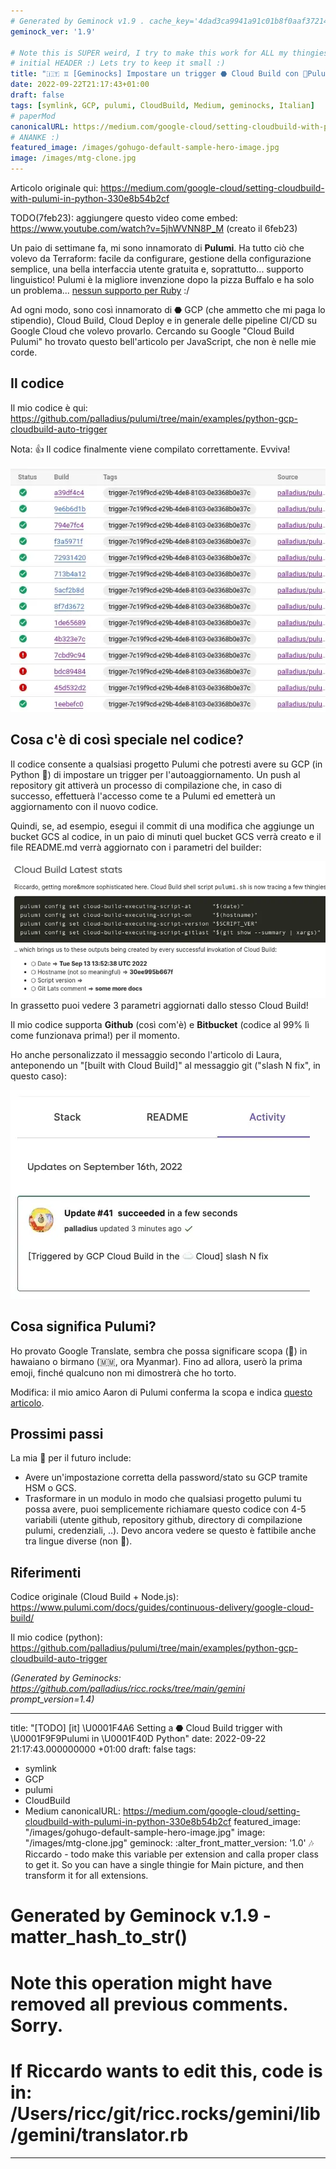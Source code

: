 ```yaml
---
# Generated by Geminock v1.9 . cache_key='4dad3ca9941a91c01b8f0aaf37214cfaa1e22b53c47d93a9f1bec2a1e20dfd89-it.yaml'
geminock_ver: '1.9'

# Note this is SUPER weird, I try to make this work for ALL my thingies so there might be some behavioural clatches in the
# initial HEADER :) Lets try to keep it small :)
title: "🇮🇹 ♊ [Geminocks] Impostare un trigger ⬣ Cloud Build con 🧹Pulumi in 🐍 Python"
date: 2022-09-22T21:17:43+01:00
draft: false
tags: [symlink, GCP, pulumi, CloudBuild, Medium, geminocks, Italian]
# paperMod
canonicalURL: https://medium.com/google-cloud/setting-cloudbuild-with-pulumi-in-python-330e8b54b2cf
# ANANKE :)
featured_image: /images/gohugo-default-sample-hero-image.jpg
image: /images/mtg-clone.jpg
---
```


Articolo originale qui:  https://medium.com/google-cloud/setting-cloudbuild-with-pulumi-in-python-330e8b54b2cf

TODO(7feb23): aggiungere questo video come embed: https://www.youtube.com/watch?v=5jhWVNN8P_M (creato il 6feb23)

Un paio di settimane fa, mi sono innamorato di **Pulumi**. Ha tutto ciò che volevo da Terraform: facile da configurare, gestione della configurazione semplice, una bella interfaccia utente gratuita e, soprattutto... supporto linguistico! Pulumi è la migliore invenzione dopo la pizza Buffalo e ha solo un problema... [nessun supporto per Ruby](https://github.com/pulumi/pulumi/issues/132) :/

Ad ogni modo, sono così innamorato di ⬣ GCP (che ammetto che mi paga lo stipendio), Cloud Build, Cloud Deploy e in generale delle pipeline CI/CD su Google Cloud che volevo provarlo. Cercando su Google "Cloud Build Pulumi" ho trovato questo bell'articolo per JavaScript, che non è nelle mie corde.

## Il codice

Il mio codice è qui: https://github.com/palladius/pulumi/tree/main/examples/python-gcp-cloudbuild-auto-trigger

Nota: 👍 Il codice finalmente viene compilato correttamente. Evviva!

![cb-trigger-list](01-cb-trigger-list.webp)


## Cosa c'è di così speciale nel codice?

Il codice consente a qualsiasi progetto Pulumi che potresti avere su GCP (in Python 🐍) di impostare un trigger per l'autoaggiornamento. Un push al repository git attiverà un processo di compilazione che, in caso di successo, effettuerà l'accesso come te a Pulumi ed emetterà un aggiornamento con il nuovo codice.

Quindi, se, ad esempio, esegui il commit di una modifica che aggiunge un bucket GCS al codice, in un paio di minuti quel bucket GCS verrà creato e il file README.md verrà aggiornato con i parametri del builder:

![cb-trigger-list](02-pulumi-commands.webp)
In grassetto puoi vedere 3 parametri aggiornati dallo stesso Cloud Build!

Il mio codice supporta **Github** (così com'è) e **Bitbucket** (codice al 99% lì come funzionava prima!) per il momento.

Ho anche personalizzato il messaggio secondo l'articolo di Laura, anteponendo un "[built with Cloud Build]" al messaggio git ("slash N fix", in questo caso):

![View on Pulumi website](03-trigger-build-on-pulumi-site.webp)

## Cosa significa Pulumi?

Ho provato Google Translate, sembra che possa significare scopa (🧹) in hawaiano o birmano (🇲🇲, ora Myanmar). Fino ad allora, userò la prima emoji, finché qualcuno non mi dimostrerà che ho torto.

Modifica: il mio amico Aaron di Pulumi conferma la scopa e indica [questo articolo](http://joeduffyblog.com/2018/06/18/hello-pulumi/).

##  Prossimi passi
La mia 📝 per il futuro include:

* Avere un'impostazione corretta della password/stato su GCP tramite HSM o GCS.
* Trasformare in un modulo in modo che qualsiasi progetto pulumi tu possa avere, puoi semplicemente richiamare questo codice con 4-5 variabili (utente github, repository github, directory di compilazione pulumi, credenziali, ..). Devo ancora vedere se questo è fattibile anche tra lingue diverse (non 🐍).

## Riferimenti

Codice originale (Cloud Build + Node.js): https://www.pulumi.com/docs/guides/continuous-delivery/google-cloud-build/

Il mio codice (python): https://github.com/palladius/pulumi/tree/main/examples/python-gcp-cloudbuild-auto-trigger


*(Generated by Geminocks: https://github.com/palladius/ricc.rocks/tree/main/gemini prompt_version=1.4)*

---
title: "[TODO] [it] \U0001F4A6 Setting a ⬣ Cloud Build trigger with \U0001F9F9Pulumi
  in \U0001F40D Python"
date: 2022-09-22 21:17:43.000000000 +01:00
draft: false
tags:
- symlink
- GCP
- pulumi
- CloudBuild
- Medium
canonicalURL: https://medium.com/google-cloud/setting-cloudbuild-with-pulumi-in-python-330e8b54b2cf
featured_image: "/images/gohugo-default-sample-hero-image.jpg"
image: "/images/mtg-clone.jpg"
geminock:
  :alter_front_matter_version: '1.0'
  :notes: Riccardo - todo make this variable per extension and calla  proper class
    to get it. So you can have a single thingie for Main picture, and then transform
    it for all extensions.
# Generated by Geminock v.1.9 - matter_hash_to_str()
# Note this operation might have removed all previous comments. Sorry.
# If Riccardo wants to edit this, code is in: /Users/ricc/git/ricc.rocks/gemini/lib/gemini/translator.rb
---
